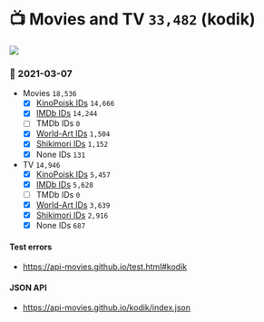 # :tv: Movies and TV `33,482` (kodik)

<a href="https://API-Movies.github.io"><img src="https://API-Movies.github.io/banner.png?cache"></a>

### :date: 2021-03-07
- Movies `18,536`
  - [x] <a href="https://API-Movies.github.io/kodik/movie_kinopoisk_ids.json">KinoPoisk IDs</a> `14,666`
  - [x] <a href="https://API-Movies.github.io/kodik/movie_imdb_ids.json">IMDb IDs</a> `14,244`
  - [ ] TMDb IDs `0`
  - [x] <a href="https://API-Movies.github.io/kodik/movie_world_art_ids.json">World-Art IDs</a> `1,504`
  - [x] <a href="https://API-Movies.github.io/kodik/movie_shikimori_ids.json">Shikimori IDs</a> `1,152`
  - [x] None IDs `131`
- TV `14,946`
  - [x] <a href="https://API-Movies.github.io/kodik/tv_kinopoisk_ids.json">KinoPoisk IDs</a> `5,457`
  - [x] <a href="https://API-Movies.github.io/kodik/tv_imdb_ids.json">IMDb IDs</a> `5,628`
  - [ ] TMDb IDs `0`
  - [x] <a href="https://API-Movies.github.io/kodik/tv_world_art_ids.json">World-Art IDs</a> `3,639`
  - [x] <a href="https://API-Movies.github.io/kodik/tv_shikimori_ids.json">Shikimori IDs</a> `2,916`
  - [x] None IDs `687`
#### Test errors
- <a href='https://api-movies.github.io/test.html#kodik'>https://api-movies.github.io/test.html#kodik</a>
#### JSON API
- <a href='https://api-movies.github.io/kodik/index.json'>https://api-movies.github.io/kodik/index.json</a>
